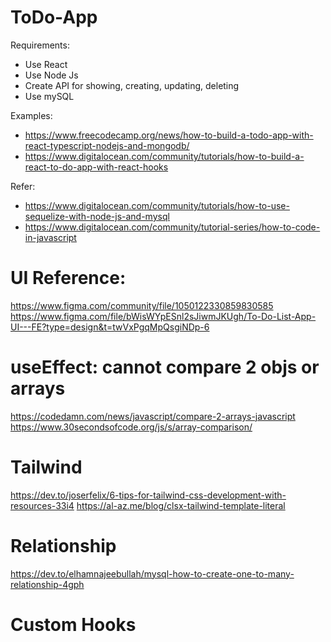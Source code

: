 # ToDo-App

Requirements:

- Use React
- Use Node Js
- Create API for showing, creating, updating, deleting
- Use mySQL

Examples:

- https://www.freecodecamp.org/news/how-to-build-a-todo-app-with-react-typescript-nodejs-and-mongodb/
- https://www.digitalocean.com/community/tutorials/how-to-build-a-react-to-do-app-with-react-hooks

Refer:
- https://www.digitalocean.com/community/tutorials/how-to-use-sequelize-with-node-js-and-mysql
- https://www.digitalocean.com/community/tutorial-series/how-to-code-in-javascript

# UI Reference:
https://www.figma.com/community/file/1050122330859830585
https://www.figma.com/file/bWisWYpESnl2sJiwmJKUgh/To-Do-List-App-UI---FE?type=design&t=twVxPgqMpQsgiNDp-6

# useEffect: cannot compare 2 objs or arrays
https://codedamn.com/news/javascript/compare-2-arrays-javascript
https://www.30secondsofcode.org/js/s/array-comparison/

# Tailwind
https://dev.to/joserfelix/6-tips-for-tailwind-css-development-with-resources-33i4
https://al-az.me/blog/clsx-tailwind-template-literal

# Relationship
https://dev.to/elhamnajeebullah/mysql-how-to-create-one-to-many-relationship-4gph

# Custom Hooks
